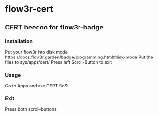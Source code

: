 # flow3r-cert
## CERT beedoo for flow3r-badge

### Installation
Put your flow3r into disk mode https://docs.flow3r.garden/badge/programming.html#disk-mode
Put the files to sys/apps/cert/
Press left Scroll-Button to exit

### Usage
Go to Apps and use CERT SoSi

### Exit
Press both scroll-buttons
